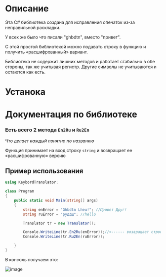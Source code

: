 # Описание
Эта C# библиотека создана для исправления опечаток из-за неправильной раскладки.

У всех же было что писали "ghbdtn", вместо "привет".

С этой простой библиотекой можно подавать строку в функцию и получить «расшифрованный» вариант.

Библиотека не содержит лишних методов и работает стабильно в обе стороны, так же учитывая регистр. Другие символы не учитываются и остаются как есть.

# Устанока

# Документация по библиотеке
### Есть всего 2 метода ```En2Ru``` и ```Ru2En```
_Что делает каждый понятно по названию_

Функция принимает на вход строку ```string``` и возвращает ее «расшифрованную» версию

## Пример использования

``` C#
using KeybordTranslator;

class Program
{
    public static void Main(string[] args)
    {
        string enError = "Ghbdtn Lheu!"; //Привет Друг!
        string ruError = "руддщ"; //hello

        Translator tr = new Translator();

        Console.WriteLine(tr.En2Ru(enError));//<------ возвращает строку
        Console.WriteLine(tr.Ru2En(ruError));

    }
}
```
В консоль получаем это:

![image](https://github.com/user-attachments/assets/9811e139-c3c7-4008-8c29-8b18018d6bf8)


